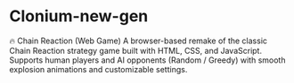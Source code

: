 # Clonium-new-gen
🔥 Chain Reaction (Web Game)  A browser-based remake of the classic Chain Reaction strategy game built with HTML, CSS, and JavaScript. Supports human players and AI opponents (Random / Greedy) with smooth explosion animations and customizable settings.
